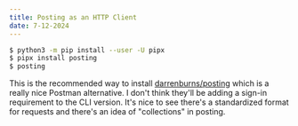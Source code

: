 ```yaml
---
title: Posting as an HTTP Client
date: 7-12-2024
---
```


```bash
$ python3 -m pip install --user -U pipx
$ pipx install posting
$ posting
```

This is the recommended way to install [darrenburns/posting](https://github.com/darrenburns/posting)
which is a really nice Postman alternative. I don't think they'll be adding a sign-in requirement
to the CLI version. It's nice to see there's a standardized format for requests and there's an
idea of "collections" in posting.
